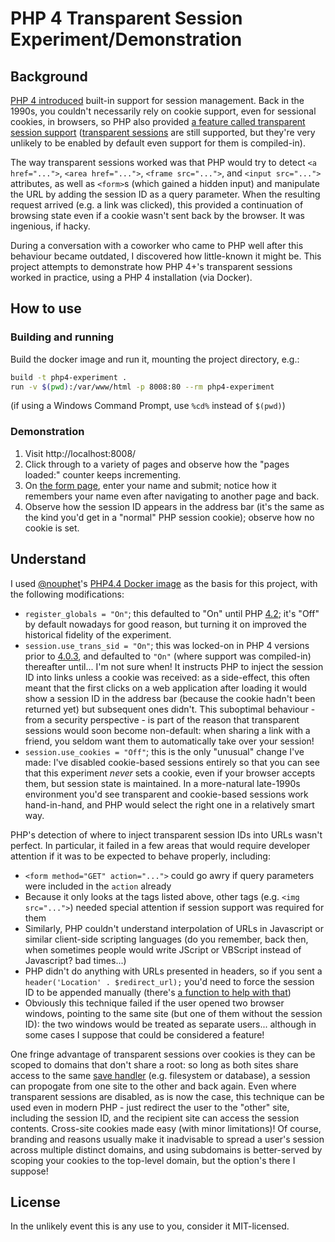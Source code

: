 # PHP 4 Transparent Session Experiment/Demonstration

## Background

[PHP 4 introduced](https://www.php.net/manual/en/history.php.php#history.php4) built-in support for session management. Back in the 1990s, you couldn't necessarily rely on cookie support, even for sessional cookies, in browsers, so PHP also provided [a feature called transparent session support](https://web.archive.org/web/20000815110812/http://www.php.net/manual/ref.session.php) ([transparent sessions](https://www.php.net/manual/en/session.configuration.php#ini.session.use-trans-sid) are still supported, but they're very unlikely to be enabled by default even support for them is compiled-in).

The way transparent sessions worked was that PHP would try to detect `<a href="...">`, `<area href="...">`, `<frame src="...">`, and `<input src="...">` attributes, as well as `<form>`s (which gained a hidden input) and manipulate the URL by adding the session ID as a query parameter. When the resulting request arrived (e.g. a link was clicked), this provided a continuation of browsing state even if a cookie wasn't sent back by the browser. It was ingenious, if hacky.

During a conversation with a coworker who came to PHP well after this behaviour became outdated, I discovered how little-known it might be. This project attempts to demonstrate how PHP 4+'s transparent sessions worked in practice, using a PHP 4 installation (via Docker).

## How to use

### Building and running

Build the docker image and run it, mounting the project directory, e.g.:

```bash
build -t php4-experiment .
run -v $(pwd):/var/www/html -p 8008:80 --rm php4-experiment
```

(if using a Windows Command Prompt, use `%cd%` instead of `$(pwd)`)

### Demonstration

1. Visit http://localhost:8008/
2. Click through to a variety of pages and observe how the "pages loaded:" counter keeps incrementing.
3. On [the form page](http://localhost:8008/form.php), enter your name and submit; notice how it remembers your name even after navigating to another page and back.
4. Observe how the session ID appears in the address bar (it's the same as the kind you'd get in a "normal" PHP session cookie); observe how no cookie is set.

## Understand

I used [@nouphet](https://github.com/nouphet)'s [PHP4.4 Docker image](https://github.com/nouphet/docker-php4) as the basis for this project, with the following modifications:

- `register_globals = "On"`; this defaulted to "On" until PHP [4.2](https://www.php.net/ChangeLog-4.php#PHP_4_2); it's "Off" by default nowadays for good reason, but turning it on improved the historical fidelity of the experiment.
- `session.use_trans_sid = "On"`; this was locked-on in PHP 4 versions prior to [4.0.3](https://www.php.net/ChangeLog-4.php#4.0.3), and defaulted to `"On"` (where support was compiled-in) thereafter until... I'm not sure when! It instructs PHP to inject the session ID into links unless a cookie was received: as a side-effect, this often meant that the first clicks on a web application after loading it would show a session ID in the address bar (because the cookie hadn't been returned yet) but subsequent ones didn't. This suboptimal behaviour - from a security perspective - is part of the reason that transparent sessions would soon become non-default: when sharing a link with a friend, you seldom want them to automatically take over your session!
- `session.use_cookies = "Off"`; this is the only "unusual" change I've made: I've disabled cookie-based sessions entirely so that you can see that this experiment _never_ sets a cookie, even if your browser accepts them, but session state is maintained. In a more-natural late-1990s environment you'd see transparent and cookie-based sessions work hand-in-hand, and PHP would select the right one in a relatively smart way.

PHP's detection of where to inject transparent session IDs into URLs wasn't perfect. In particular, it failed in a few areas that would require developer attention if it was to be expected to behave properly, including:

- `<form method="GET" action="...">` could go awry if query parameters were included in the `action` already
- Because it only looks at the tags listed above, other tags (e.g. `<img src="...">`) needed special attention if session support was required for them
- Similarly, PHP couldn't understand interpolation of URLs in Javascript or similar client-side scripting languages (do you remember, back then, when sometimes people would write JScript or VBScript instead of Javascript? bad times...)
- PHP didn't do anything with URLs presented in headers, so if you sent a `header('Location' . $redirect_url);` you'd need to force the session ID to be appended manually (there's [a function to help with that](https://www.php.net/manual/en/function.session-id.php))
- Obviously this technique failed if the user opened two browser windows, pointing to the same site (but one of them without the session ID): the two windows would be treated as separate users... although in some cases I suppose that could be considered a feature!

One fringe advantage of transparent sessions over cookies is they can be scoped to domains that don't share a root: so long as both sites share access to the same [save handler](https://www.php.net/manual/en/function.session-set-save-handler.php) (e.g. filesystem or database), a session can propogate from one site to the other and back again. Even where transparent sessions are disabled, as is now the case, this technique can be used even in modern PHP - just redirect the user to the "other" site, including the session ID, and the recipient site can access the session contents. Cross-site cookies made easy (with minor limitations)! Of course, branding and reasons usually make it inadvisable to spread a user's session across multiple distinct domains, and using subdomains is better-served by scoping your cookies to the top-level domain, but the option's there I suppose!

## License

In the unlikely event this is any use to you, consider it MIT-licensed.
